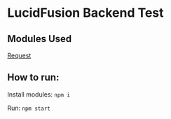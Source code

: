 # LucidFusion Backend Test

## Modules Used
[Request](https://github.com/request/request)

## How to run:
Install modules:
`npm i`

Run:
`npm start`